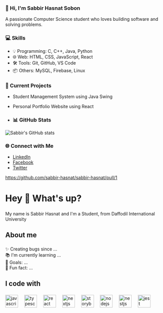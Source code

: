 ### 👋 Hi, I'm Sabbir Hasnat Sobon
A passionate Computer Science student who loves building software and solving problems.

### 💻 Skills
- 💡 Programming: C, C++, Java, Python
- 🌐 Web: HTML, CSS, JavaScript, React
- 🛠️ Tools: Git, GitHub, VS Code
- 📦 Others: MySQL, Firebase, Linux

### 🚀 Current Projects
- Student Management System using Java Swing
- Personal Portfolio Website using React

- ### 📊 GitHub Stats
![Sabbir's GitHub stats](https://github-readme-stats.vercel.app/api?username=sabbir-hasnat&show_icons=true&theme=tokyonight)

### 🌐 Connect with Me
- [LinkedIn](https://linkedin.com/in/sabbir-hasnat)
- [Facebook](https://www.facebook.com/sabbirhasnat146)
- [Twitter](https://x.com/sabbirhasnat146)

https://github.com/sabbir-hasnat/sabbir-hasnat/pull/1

<h1 align="left">Hey 👋 What's up?</h1>

###

<p align="left">My name is Sabbir Hasnat and I'm a Student, from Daffodil International University</p>

###

<h2 align="left">About me</h2>

###

<p align="left">✨ Creating bugs since ...<br>📚 I'm currently learning ...<br>🎯 Goals: ...<br>🎲 Fun fact: ...</p>

###

<h2 align="left">I code with</h2>

###

<div align="left">
  <img src="https://cdn.jsdelivr.net/gh/devicons/devicon/icons/javascript/javascript-original.svg" height="40" alt="javascript logo"  />
  <img width="12" />
  <img src="https://cdn.jsdelivr.net/gh/devicons/devicon/icons/typescript/typescript-original.svg" height="40" alt="typescript logo"  />
  <img width="12" />
  <img src="https://cdn.jsdelivr.net/gh/devicons/devicon/icons/react/react-original.svg" height="40" alt="react logo"  />
  <img width="12" />
  <img src="https://cdn.jsdelivr.net/gh/devicons/devicon/icons/nextjs/nextjs-original.svg" height="40" alt="nextjs logo"  />
  <img width="12" />
  <img src="https://cdn.jsdelivr.net/gh/devicons/devicon/icons/storybook/storybook-original.svg" height="40" alt="storybook logo"  />
  <img width="12" />
  <img src="https://cdn.jsdelivr.net/gh/devicons/devicon/icons/nodejs/nodejs-original.svg" height="40" alt="nodejs logo"  />
  <img width="12" />
  <img src="https://cdn.jsdelivr.net/gh/devicons/devicon/icons/nestjs/nestjs-original.svg" height="40" alt="nestjs logo"  />
  <img width="12" />
  <img src="https://cdn.jsdelivr.net/gh/devicons/devicon/icons/jest/jest-plain.svg" height="40" alt="jest logo"  />
</div>

###
